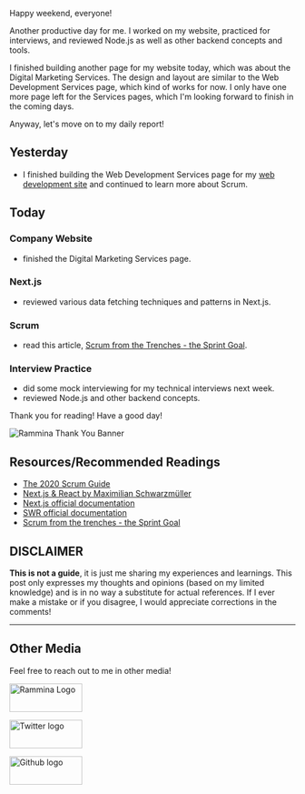 Happy weekend, everyone!

Another productive day for me. I worked on my website, practiced for interviews, and reviewed Node.js as well as other backend concepts and tools.

I finished building another page for my website today, which was about the Digital Marketing Services. The design and layout are similar to the Web Development Services page, which kind of works for now. I only have one more page left for the Services pages, which I'm looking forward to finish in the coming days.

Anyway, let's move on to my daily report!

## Yesterday

- I finished building the Web Development Services page for my [web development site](https://www.rammina.com) and continued to learn more about Scrum.

## Today

### Company Website

- finished the Digital Marketing Services page.

### Next.js

- reviewed various data fetching techniques and patterns in Next.js.

### Scrum

- read this article, [Scrum from the Trenches - the Sprint Goal](https://www.scrum.org/resources/blog/scrum-trenches-sprint-goal).

### Interview Practice

- did some mock interviewing for my technical interviews next week.
- reviewed Node.js and other backend concepts.

Thank you for reading! Have a good day!

![Rammina Thank You Banner](https://dev-to-uploads.s3.amazonaws.com/uploads/articles/x9ayfxxxaz2g2hfcqbsk.png)

## Resources/Recommended Readings

- [The 2020 Scrum Guide](https://scrumguides.org/scrum-guide.html)
- [Next.js & React by Maximilian Schwarzmüller](https://www.udemy.com/course/nextjs-react-the-complete-guide/)
- [Next.js official documentation](https://nextjs.org/docs/getting-started)
- [SWR official documentation](https://swr.vercel.app/)
- [Scrum from the trenches - the Sprint Goal](https://www.scrum.org/resources/blog/scrum-trenches-sprint-goal)

## DISCLAIMER

**This is not a guide**, it is just me sharing my experiences and learnings. This post only expresses my thoughts and opinions (based on my limited knowledge) and is in no way a substitute for actual references. If I ever make a mistake or if you disagree, I would appreciate corrections in the comments!

<hr />

## Other Media

Feel free to reach out to me in other media!

<span><a target="_blank" href="https://www.rammina.com"><img src="https://res.cloudinary.com/rammina/image/upload/v1638444046/rammina-button-128_x9ginu.png" alt="Rammina Logo" width="128" height="50"/></a></span>

<span><a target="_blank" href="https://twitter.com/RamminaR"><img src="https://res.cloudinary.com/rammina/image/upload/v1636792959/twitter-logo_laoyfu_pdbagm.png" alt="Twitter logo" width="128" height="50"/></a></span>

<span><a target="_blank" href="https://github.com/Rammina"><img src="https://res.cloudinary.com/rammina/image/upload/v1636795051/GitHub-Emblem2_epcp8r.png" alt="Github logo" width="128" height="50"/></a></span>
